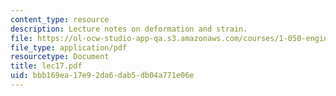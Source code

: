 ```yaml
---
content_type: resource
description: Lecture notes on deformation and strain.
file: https://ol-ocw-studio-app-qa.s3.amazonaws.com/courses/1-050-engineering-mechanics-i-fall-2007/bbb169ea17e92da6dab5db04a771e06e_lec17.pdf
file_type: application/pdf
resourcetype: Document
title: lec17.pdf
uid: bbb169ea-17e9-2da6-dab5-db04a771e06e
---
```

